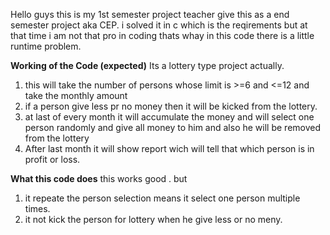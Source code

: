 Hello guys this is my 1st semester project teacher give this as a end semester project aka CEP.
i solved it in c which is the reqirements but at that time i am not that pro in coding thats whay in this code there is a little runtime problem.

**Working of the Code (expected)**
Its a lottery type project actually.

1. this will take the number of persons whose limit is >=6 and <=12 and take the monthly amount
2. if a person give less pr no money then it will be kicked from the lottery.
3. at last of every month it will accumulate the money and will select one person randomly and give all money to him and also he will be removed from the lottery
4. After last month it will show report wich will tell that which person is in profit or loss.

**What this code does**
this works good . but

1. it repeate the person selection means it select one person multiple times.
2. it not kick the person for lottery when he give less or no meny.
